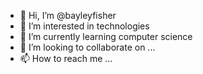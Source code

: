 - 👋 Hi, I’m @bayleyfisher
- 👀 I’m interested in technologies
- 🌱 I’m currently learning computer science
- 💞️ I’m looking to collaborate on ...
- 📫 How to reach me ...

<!---
bayleyfisher/bayleyfisher is a ✨ special ✨ repository because its `README.md` (this file) appears on your GitHub profile.
You can click the Preview link to take a look at your changes.
--->
